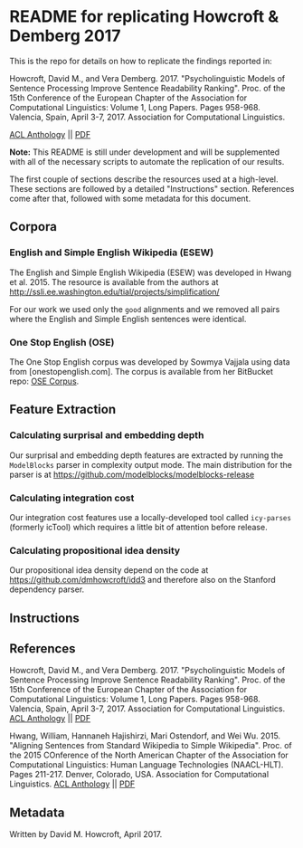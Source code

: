 README for replicating Howcroft & Demberg 2017
==============================================

This is the repo for details on how to replicate the findings reported in:

Howcroft, David M., and Vera Demberg. 2017. "Psycholinguistic Models of Sentence Processing 
Improve Sentence Readability Ranking". Proc. of the 15th Conference of the European Chapter
of the Association for Computational Linguistics: Volume 1, Long Papers. Pages 958-968.
Valencia, Spain, April 3-7, 2017. Association for Computational Linguistics.

[ACL Anthology](http://aclanthology.info/papers/psycholinguistic-models-of-sentence-processing-improve-sentence-readability-ranking)
||
[PDF](http://aclweb.org/anthology/E17-1090)

**Note:** This README is still under development and will be supplemented with all of the necessary scripts to automate the replication of our results.

The first couple of sections describe the resources used at a high-level.
These sections are followed by a detailed "Instructions" section.
References come after that, followed with some metadata for this document.

Corpora
-------

### English and Simple English Wikipedia (ESEW)

The English and Simple English Wikipedia (ESEW) was developed in Hwang et al. 2015.
The resource is available from the authors at http://ssli.ee.washington.edu/tial/projects/simplification/

For our work we used only the `good` alignments and we removed all pairs where the English and Simple English sentences were identical.

### One Stop English (OSE)

The One Stop English corpus was developed by Sowmya Vajjala using data from [onestopenglish.com].
The corpus is available from her BitBucket repo: [OSE Corpus](https://bitbucket.org/nishkalavallabhi/complexity-features/src/3cf60342c7ec82371ea2d0ef1bb290e7b0c9bac2/corpus/OSE-SentenceAlignedCorpus-ThreeLevel-2013toMid2015-FINAL.txt).

Feature Extraction
------------------

### Calculating surprisal and embedding depth

Our surprisal and embedding depth features are extracted by running the `ModelBlocks` parser in complexity output mode.
The main distribution for the parser is at https://github.com/modelblocks/modelblocks-release

### Calculating integration cost

Our integration cost features use a locally-developed tool called `icy-parses` (formerly icTool) which requires a little bit of attention before release.

### Calculating propositional idea density

Our propositional idea density depend on the code at https://github.com/dmhowcroft/idd3 and therefore also on the Stanford dependency parser.

Instructions
------------

References
----------

Howcroft, David M., and Vera Demberg. 2017. 
"Psycholinguistic Models of Sentence Processing Improve Sentence Readability Ranking". 
Proc. of the 15th Conference of the European Chapter of the Association for Computational Linguistics: Volume 1, Long Papers. 
Pages 958-968.
Valencia, Spain, April 3-7, 2017. Association for Computational Linguistics.
[ACL Anthology](http://aclanthology.info/papers/psycholinguistic-models-of-sentence-processing-improve-sentence-readability-ranking)
||
[PDF](http://aclweb.org/anthology/E17-1090)

Hwang, William, Hannaneh Hajishirzi, Mari Ostendorf, and Wei Wu. 2015. 
"Aligning Sentences from Standard Wikipedia to Simple Wikipedia".
Proc. of the 2015 COnference of the North American Chapter of the Association for Computational Linguistics: Human Language Technologies (NAACL-HLT).
Pages 211-217.
Denver, Colorado, USA. Association for Computational Linguistics.
[ACL Anthology](http://aclanthology.info/papers/aligning-sentences-from-standard-wikipedia-to-simple-wikipedia)
||
[PDF](http://aclweb.org/anthology/N15-1022)

Metadata
--------

Written by David M. Howcroft, April 2017.
